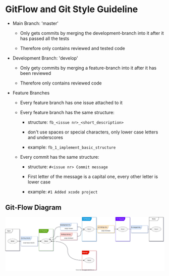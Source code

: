 # GitFlow and Git Style Guideline

- Main Branch: 'master'
  
  - Only gets commits by merging the development-branch into it after it has passed all the tests
  
  - Therefore only contains reviewed and tested code

- Development Branch: 'develop'
  
  - Only gety commits by merging a feature-branch into it after it has been reviewed
  
  - Therefore only contains reviewed code

- Feature Branches
  
  - Every feature branch has one issue attached to it
  
  - Every feature branch has the same structure:
    
    - structure: `fb_<issue nr>_<short_description>`
    
    - don't use spaces or special characters, only lower case letters and underscores
    
    - example: `fb_1_implement_basic_structure`
  
  - Every commit has the same structure:
    
    - structure: `#<issue nr> Commit message`
    
    - First letter of the message is a capital one, every other letter is lower case
    
    - example: `#1 Added xcode project`

## 

## Git-Flow Diagram

![](git_flow.svg)

